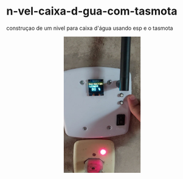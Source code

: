 # n-vel-caixa-d-gua-com-tasmota
construçao de um nivel para caixa d'água usando esp e o tasmota
<!-- ![Logo](![![image](https://github.com/marllonferreira/Nivel-caixa-dgua-com-tasmota/assets/31580600/bf6bcdd4-c1ed-4542-a802-caffbecef818)
]()
) -->

<div align="center">
  <img src="./doc/imagens/01.jpg" width="40%">
</div> 

